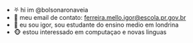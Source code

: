- ⛧ hi im @bolsonaronaveia
- 📩 meu email de contato: ferreira.mello.igor@escola.pr.gov.br
- 🐒 eu sou igor, sou estudante do ensino medio em londrina
- 🐵 estou interessado em computaçao e novas linguas

